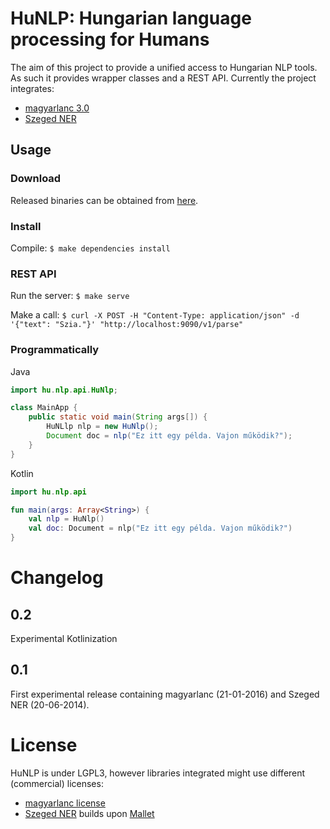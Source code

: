 # HuNLP: Hungarian language processing for Humans

The aim of this project to provide a unified access to Hungarian NLP tools. As such it provides wrapper classes and a REST API.
Currently the project integrates:
* [magyarlanc 3.0](http://www.inf.u-szeged.hu/rgai/magyarlanc)
* [Szeged NER](http://www.inf.u-szeged.hu/rgai/NER)

## Usage

### Download

Released binaries can be obtained from [here](https://github.com/oroszgy/hunlp/releases).

### Install

Compile: `$ make dependencies install`

### REST API

Run the server: `$ make serve`

Make a call: `$ curl -X POST -H "Content-Type: application/json" -d '{"text": "Szia."}' "http://localhost:9090/v1/parse"`

### Programmatically

Java

```java
import hu.nlp.api.HuNlp;

class MainApp {
    public static void main(String args[]) {
        HuNLlp nlp = new HuNlp();
        Document doc = nlp("Ez itt egy példa. Vajon működik?");
    }
}
```

Kotlin

```kotlin
import hu.nlp.api

fun main(args: Array<String>) {
    val nlp = HuNlp()
    val doc: Document = nlp("Ez itt egy példa. Vajon működik?")
}
```

# Changelog

## 0.2

Experimental Kotlinization

## 0.1

First experimental release containing magyarlanc (21-01-2016) and Szeged NER (20-06-2014).

# License

HuNLP is under LGPL3, however libraries integrated might use different (commercial) licenses:

* [magyarlanc license](http://rgai.inf.u-szeged.hu/project/nlp/research/magyarlanc/magyarlanc_license.html)
* [Szeged NER](http://rgai.inf.u-szeged.hu/project/nlp/research/NER/doc.html) builds upon [Mallet](https://github.com/mimno/Mallet/blob/master/LICENSE)

